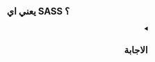 <h2 align=center>يعني اي SASS ؟</h2>

<details dir=rtl>
  <summary>
    <h2>الاجابة</h2>
  </summary>
  <div>

ال **SASS** هي اختصار ل `Syntactically Awesome Style Sheets` و هي عبارة عن CSS Extension (معني CSS Extension: أن ال SASS فيها مميزات مش موجودة في ال CSS العادية) المميزات دي هي انها:
    <ol type='1'>
      <li> بتسمحلنا نستخدم اوامر برمجية زي ال loop - functions - variables وغيرهم في كتابة ال style و دا هيخليني اكتب الكود مرة واحدة و استخدمه اكثر من مرة (DRY: Dont Repeat Yourself)
        <div align=center>
          <br />
          <img width=65% src="https://user-images.githubusercontent.com/69124951/197527274-467192e2-8cf1-4249-88bd-962fd6de0426.png" />
        </div>
      </li>
      <li> حلت مشكلة ال Globality عن طريق ال Nesting
      </li>
      <li> بتوفرلي ال Paritials الي تخلي الكود منظم اكتر و سهل اعدل عليه فيما بعد
        <div align=center>
          <br />
          <img width=65% src="https://user-images.githubusercontent.com/69124951/197530094-59bad686-3f48-447e-9877-64847a74156f.png" />
        </div>
      </li>
      <li> بتقلل نسبة الخطأ في ال syntax و دا لانها بتعرفلك الخطأ موجود في انهي سطر و سببه اي
        <div align=center>
          <br />
          <img width=65% src="https://user-images.githubusercontent.com/69124951/197531294-3168f05b-f870-4dc5-a66a-93422d9435f9.png" />
        </div>
      </li>
    </ol>

المتصفح مش بيفهم الا HTML, CSS, JS و بالتالي مش هيفهم كود ال sass, عشان كدا فاحنا محتاجين ل compiler يحول ال sass الي css عادية بحيث يفهمها المتصفح و للسبب دا بقول علي ال sass انها pre-processor
  
  <div align=center>
          <br />
          <img width=50% src="https://user-images.githubusercontent.com/69124951/197576140-705d439e-83ca-415a-a419-51975bb7de64.jpg" />
        </div>
  </div>
</details>
